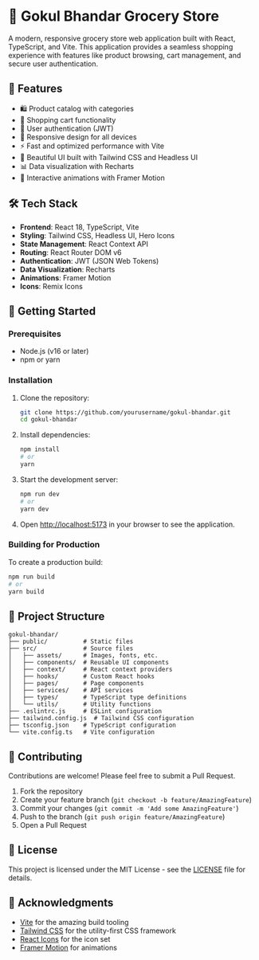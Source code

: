 # 🛒 Gokul Bhandar Grocery Store

A modern, responsive grocery store web application built with React, TypeScript, and Vite. This application provides a seamless shopping experience with features like product browsing, cart management, and secure user authentication.

## 🚀 Features

- 🛍️ Product catalog with categories
- 🛒 Shopping cart functionality
- 🔐 User authentication (JWT)
- 📱 Responsive design for all devices
- ⚡ Fast and optimized performance with Vite
- 🎨 Beautiful UI built with Tailwind CSS and Headless UI
- 📊 Data visualization with Recharts
- 🎉 Interactive animations with Framer Motion

## 🛠️ Tech Stack

- **Frontend**: React 18, TypeScript, Vite
- **Styling**: Tailwind CSS, Headless UI, Hero Icons
- **State Management**: React Context API
- **Routing**: React Router DOM v6
- **Authentication**: JWT (JSON Web Tokens)
- **Data Visualization**: Recharts
- **Animations**: Framer Motion
- **Icons**: Remix Icons

## 🚀 Getting Started

### Prerequisites

- Node.js (v16 or later)
- npm or yarn

### Installation

1. Clone the repository:
   ```bash
   git clone https://github.com/yourusername/gokul-bhandar.git
   cd gokul-bhandar
   ```

2. Install dependencies:
   ```bash
   npm install
   # or
   yarn
   ```

3. Start the development server:
   ```bash
   npm run dev
   # or
   yarn dev
   ```

4. Open [http://localhost:5173](http://localhost:5173) in your browser to see the application.

### Building for Production

To create a production build:

```bash
npm run build
# or
yarn build
```

## 📂 Project Structure

```
gokul-bhandar/
├── public/          # Static files
├── src/             # Source files
│   ├── assets/      # Images, fonts, etc.
│   ├── components/  # Reusable UI components
│   ├── context/     # React context providers
│   ├── hooks/       # Custom React hooks
│   ├── pages/       # Page components
│   ├── services/    # API services
│   ├── types/       # TypeScript type definitions
│   └── utils/       # Utility functions
├── .eslintrc.js     # ESLint configuration
├── tailwind.config.js  # Tailwind CSS configuration
├── tsconfig.json    # TypeScript configuration
└── vite.config.ts   # Vite configuration
```

## 🤝 Contributing

Contributions are welcome! Please feel free to submit a Pull Request.

1. Fork the repository
2. Create your feature branch (`git checkout -b feature/AmazingFeature`)
3. Commit your changes (`git commit -m 'Add some AmazingFeature'`)
4. Push to the branch (`git push origin feature/AmazingFeature`)
5. Open a Pull Request

## 📄 License

This project is licensed under the MIT License - see the [LICENSE](LICENSE) file for details.

## 🙏 Acknowledgments

- [Vite](https://vitejs.dev/) for the amazing build tooling
- [Tailwind CSS](https://tailwindcss.com/) for the utility-first CSS framework
- [React Icons](https://react-icons.github.io/react-icons/) for the icon set
- [Framer Motion](https://www.framer.com/motion/) for animations
